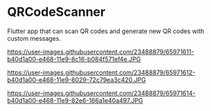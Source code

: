 # QRCodeScanner
Flutter app that can scan QR codes and generate new QR codes with custom messages.

https://user-images.githubusercontent.com/23488879/65971611-b40d1a00-e468-11e9-8c16-b084f571ef4e.JPG

https://user-images.githubusercontent.com/23488879/65971612-b40d1a00-e468-11e9-8029-72c79ea3c420.JPG

https://user-images.githubusercontent.com/23488879/65971614-b40d1a00-e468-11e9-82e6-166a1e40a497.JPG
